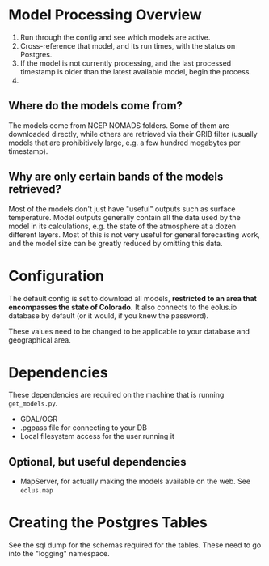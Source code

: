 # Model Processing Overview

1. Run through the config and see which models are active.
2. Cross-reference that model, and its run times, with the status on Postgres.
3. If the model is not currently processing, and the last processed timestamp is older than the latest available model, begin the process.
4. 

## Where do the models come from?

The models come from NCEP NOMADS folders. Some of them are downloaded directly, while others are retrieved via their GRIB filter (usually models that are prohibitively large, e.g. a few hundred megabytes per timestamp).

## Why are only certain bands of the models retrieved?

Most of the models don't just have "useful" outputs such as surface temperature. Model outputs generally contain all the data used by the model in its calculations, e.g. the state of the atmosphere at a dozen different layers. Most of this is not very useful for general forecasting work, and the model size can be greatly reduced by omitting this data.

# Configuration
The default config is set to download all models, **restricted to an area that encompasses the state of Colorado.**  It also connects to the eolus.io database by default (or it would, if you knew the password).

These values need to be changed to be applicable to your database and geographical area.

# Dependencies
These dependencies are required on the machine that is running `get_models.py`.

 * GDAL/OGR
 * .pgpass file for connecting to your DB
 * Local filesystem access for the user running it
 
 ## Optional, but useful dependencies
 
 * MapServer, for actually making the models available on the web. See `eolus.map`

# Creating the Postgres Tables
See the sql dump for the schemas required for the tables. These need to go into the "logging" namespace.
